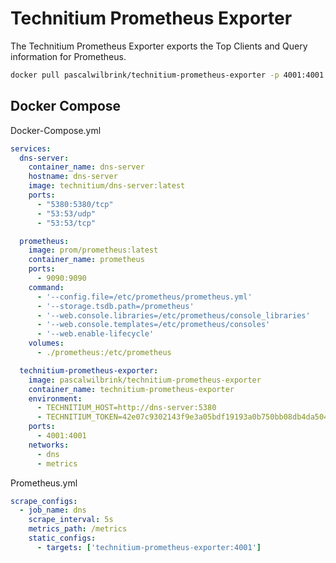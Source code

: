 # Technitium Prometheus Exporter
The Technitium Prometheus Exporter exports the Top Clients and Query information for Prometheus.

```bash
docker pull pascalwilbrink/technitium-prometheus-exporter -p 4001:4001
```

## Docker Compose

Docker-Compose.yml
```yaml
services:
  dns-server:
    container_name: dns-server
    hostname: dns-server
    image: technitium/dns-server:latest
    ports:
      - "5380:5380/tcp"
      - "53:53/udp"
      - "53:53/tcp"

  prometheus:
    image: prom/prometheus:latest
    container_name: prometheus
    ports:
      - 9090:9090
    command:
      - '--config.file=/etc/prometheus/prometheus.yml'
      - '--storage.tsdb.path=/prometheus'
      - '--web.console.libraries=/etc/prometheus/console_libraries'
      - '--web.console.templates=/etc/prometheus/consoles'
      - '--web.enable-lifecycle'
    volumes:
      - ./prometheus:/etc/prometheus

  technitium-prometheus-exporter:
    image: pascalwilbrink/technitium-prometheus-exporter
    container_name: technitium-prometheus-exporter
    environment:
      - TECHNITIUM_HOST=http://dns-server:5380
      - TECHNITIUM_TOKEN=42e07c9302143f9e3a05bdf19193a0b750bb08db4da50487ad361f0226ccec14
    ports:
      - 4001:4001
    networks:
      - dns
      - metrics

```


Prometheus.yml
```yaml
scrape_configs:
  - job_name: dns
    scrape_interval: 5s
    metrics_path: /metrics
    static_configs:
      - targets: ['technitium-prometheus-exporter:4001']
```